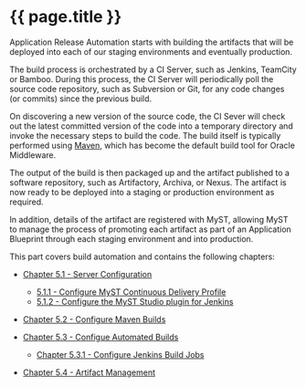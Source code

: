 # {{ page.title }}

Application Release Automation starts with building the artifacts that will be deployed into each of our staging environments and eventually production.

The build process is orchestrated by a CI Server, such as Jenkins, TeamCity or Bamboo. During this process, the CI Server will periodically poll the source code repository, such as Subversion or Git, for any code changes (or commits) since the previous build. 

On discovering a new version of the source code, the CI Sever will check out the latest committed version of the code into a temporary directory and invoke the necessary steps to build the code.  The build itself is typically performed using [Maven](https://en.wikipedia.org/wiki/Maven), which has become the default build tool for Oracle Middleware.

The output of the build is then packaged up and the artifact published to a software repository, such as Artifactory, Archiva, or Nexus. The artifact is now ready to be deployed into a staging or production environment as required.

In addition, details of the artifact are registered with MyST, allowing MyST to manage the process of promoting each artifact as part of an Application Blueprint through each staging environment and into production.

This part covers build automation and contains the following chapters:

* [Chapter 5.1 - Server Configuration](5.1.buildServerConfiguration/5.1.0.buildServerConfiguration.md)
    * [5.1.1 - Configure MyST Continuous Delivery Profile](5.1.buildServerConfiguration/5.1.1.configureContinuousDeliveryProfile.md)
    * [5.1.2 - Configure the MyST Studio plugin for Jenkins](5.1.buildServerConfiguration/5.1.2.configureJenkinsPlugin.md)


* [Chapter 5.2 - Configure Maven Builds](5.2.configureMavenBuild/5.2.0.configureMavenBuild.md)  

* [Chapter 5.3 - Configue Automated Builds ](5.3.configureAutomatedBuild/5.3.0.configureAutomatedBuild.md)
    * [Chapter 5.3.1 - Configure Jenkins Build Jobs](5.3.configureJenkinsBuild/5.3.1.configureJenkinsBuild.md)


* [Chapter 5.4 - Artifact Management](5.4.artifactManagement/5.4.0.artifactManagement.md)
